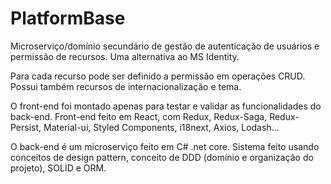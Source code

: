 # PlatformBase
Microserviço/domínio secundário de gestão de autenticação de usuários e permissão de recursos. Uma alternativa ao MS Identity. 

Para cada recurso pode ser definido a permissão em operações CRUD.
Possui também recursos de internacionalização e tema.

O front-end foi montado apenas para testar e validar as funcionalidades do back-end.
Front-end feito em React, com Redux, Redux-Saga, Redux-Persist, Material-ui, Styled Components, i18next, Axios, Lodash...

O back-end é um microserviço feito em C# .net core. Sistema feito usando conceitos de design pattern, conceito de DDD (domínio e organização do projeto), SOLID e ORM.
